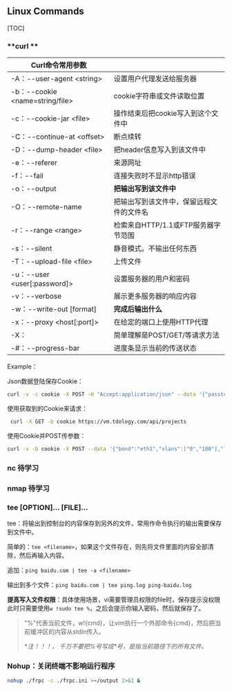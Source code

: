 ## Linux Commands

[TOC]



### **curl **

| Curl命令常用参数                 |                                          |
| -------------------------------- | :--------------------------------------- |
| -A：--user-agent \<string>       | 设置用户代理发送给服务器                 |
| -b：--cookie \<name=string/file> | cookie字符串或文件读取位置               |
| -c：--cookie-jar \<file>         | 操作结束后把cookie写入到这个文件中       |
| -C：--continue-at \<offset>      | 断点续转                                 |
| -D：--dump-header \<file>        | 把header信息写入到该文件中               |
| -e：--referer                    | 来源网址                                 |
| -f：--fail                       | 连接失败时不显示http错误                 |
| -o：--output                     | **把输出写到该文件中**                   |
| -O：--remote-name                | 把输出写到该文件中，保留远程文件的文件名 |
| -r：--range \<range>             | 检索来自HTTP/1.1或FTP服务器字节范围      |
| -s：--silent                     | 静音模式。不输出任何东西                 |
| -T：--upload-file \<file>        | 上传文件                                 |
| -u：--user <user[:password]>     | 设置服务器的用户和密码                   |
| -v：--verbose                    | 展示更多服务器的响应内容                 |
| -w：--write-out [format]         | **完成后输出什么**                       |
| -x：--proxy <host[:port]>        | 在给定的端口上使用HTTP代理               |
| -X：                             | 简单理解是POST/GET/等请求方法            |
| -#：--progress-bar               | 进度条显示当前的传送状态                 |

Example：

Json数据登陆保存Cookie：

```bash
curl -v -c cookie -X POST -H "Accept:application/json" --data '{"passtoken":"********", "username": "********", "method": "pass" }' https://vm.tdology.com/api/token
```

使用获取到的Cookie来请求：

```bash
 curl -X GET -b cookie https://vm.tdology.com/api/projects
```

使用Cookie并POST传参数：

```bash
curl -v -b cookie -X POST --data '{"bond":"eth1","vlans":["0","100"],"limits":{"cpu":"1","memory":"512"}}' http://10.43.115.207:8988/api/projects/hang
```

### nc	待学习

### nmap	待学习

### tee [OPTION]... [FILE]...	

tee：将输出到控制台的内容保存到另外的文件，常用作命令执行的输出需要保存到文件中。

简单的：`tee <filename>`，如果这个文件存在，则先将文件里面的内容全部清除，然后再输入内容。

追加：`ping baidu.com | tee -a <filename>`

输出到多个文件：`ping baidu.com | tee ping.log ping-baidu.log`

**提高写入文件权限**：具体使用场景，vi需要管理员权限的file时，保存提示没权限此时只需要使用`w !sudo tee %`，之后会提示你输入密码，然后就保存了。

> "%"代表当前文件，w!{cmd}，让vim执行一个外部命令{cmd}，然后把当前缓冲区的内容从stdin传入。
>
> **注！！！， 千万不要把%号写成*号，*是指当前路径下的所有文件。**

### Nohup：关闭终端不影响运行程序

```bash
nohup ./frpc -c ./frpc.ini >~/output 2>&1 &
```

